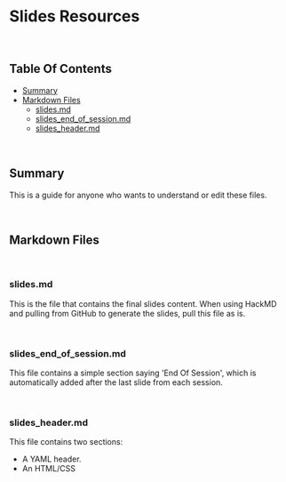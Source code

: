 # Slides Resources

<br/>

## Table Of Contents

- [Summary](#Summary)
- [Markdown Files](#Markdown-Files.md)
  - [slides.md](#Slides.md)
  - [slides_end_of_session.md](#slides_end_of_session.md)
  - [slides_header.md](#slides_header.md)
  
<br/>

## Summary

This is a guide for anyone who wants to understand or edit these files.

<br/>

## Markdown Files

<br/>

### slides.md

This is the file that contains the final slides content.
When using HackMD and pulling from GitHub to generate the slides, pull this file as is.

<br/>

### slides_end_of_session.md

This file contains a simple section saying 'End Of Session', which is automatically added after the last slide from each session.

<br/>

### slides_header.md

This file contains two sections:

- A YAML header.
- An HTML/CSS <style> section.

<br/>

The YAML header carries information regarding:

- The title of the HTML document that will be generated by HackMD (this will be reflected as the title of the slides page that opens on your web browser).
- The theme of the slides (which mostly affects the background color). Do note that, if there is a background image, it will sit on top of the original background.

<br/>

The HTML/CSS <style> section carries information regarding:
  
- The font size of the whole slide presentation.
- The background for the whole slide presentation. In this case, it features an address that is recognised by HackMD as a reference to an image, which happens to be a white background with an **Elixir** logo on the bottom left. The background is set to cover each slide entorely.
